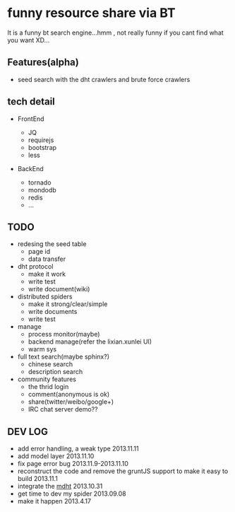 # funny resource share via BT

It is a funny bt search engine...hmm , not really funny if you cant find what you want XD...

Features(alpha)
--------
- seed search with the dht crawlers and brute force crawlers

tech detail
-----------
- FrontEnd
  - JQ
  - requirejs
  - bootstrap
  - less

- BackEnd
  - tornado
  - mondodb
  - redis
  - ...

TODO
----
* redesing the seed table
  * page id
  * data transfer
* dht protocol
  * make it work
  * write test
  * write document(wiki)
* distributed spiders
  * make it strong/clear/simple
  * write documents
  * write test
* manage
  * process monitor(maybe)
  * backend manage(refer the lixian.xunlei UI)
  * warm sys
* full text search(maybe sphinx?)
  * chinese search
  * description search
* community features
  * the thrid login
  * comment(anonymous is ok)
  * share(twitter/weibo/google+)
  * IRC chat server demo??

DEV LOG
--------
* add error handling, a weak type 2013.11.11
* add model layer 2013.11.10
* fix page error bug 2013.11.9-2013.11.10
* reconstruct the code and remove the gruntJS support to make it easy to build 2013.11.1
* integrate the [mdht][1] 2013.10.31
* get time to dev my spider 2013.09.08
* make it happen 2013.4.17

[1]: https://github.com/zhkzyth/mdht

